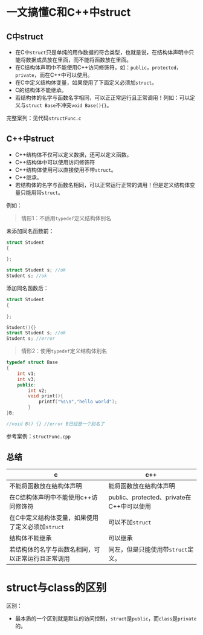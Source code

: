 # 一文搞懂C和C++中struct

## C中struct

- 在C中`struct`只是单纯的用作数据的符合类型，也就是说，在结构体声明中只能将数据成员放在里面，而不能将函数放在里面。
- 在C结构体声明中不能使用C++访问修饰符，如：`public`，`protected`，`private`，而在C++中可以使用。
- 在C中定义结构体变量，如果使用了下面定义必须加`struct`。
- C的结构体不能继承。
- 若结构体的名字与函数名字相同，可以正正常运行且正常调用！列如：可以定义与`struct Base`不冲突`void Base(){}`。

完整案列：见代码`structFunc.c`

## C++中struct

- C++结构体不仅可以定义数据，还可以定义函数。
- C++结构体中可以使用访问修饰符
- C++结构体使用可以直接使用不带`struct`。
- C++继承。
- 若结构体的名字与函数名相同，可以正常运行正常的调用！但是定义结构体变量只能用带`struct`。

例如：

> 情形1：不适用`typedef`定义结构体别名

未添加同名函数前：

```c++
struct Student
{
    
};

struct Student s; //ok
Student s; //ok
```

添加同名函数后：

```c++
struct Student
{
    
};

Student(){}
struct Student s; //ok
Student s; //error
```



> 情形2：使用`typedef`定义结构体别名

```c++
typedef struct Base
{
    int v1;
    int v3;
    public:
    	int v2;
    	void print(){
            printf("%s\n","hello world");
        }
}B;

//void B() {} //error B已经是一个别名了
```



参考案例：`structFunc.cpp`

## 总结

| c                                                  | c++                                       |
| -------------------------------------------------- | ----------------------------------------- |
| 不能将函数放在结构体声明                           | 能将函数放在结构体声明                    |
| 在C结构体声明中不能使用c++访问修饰符               | public、protected、private在C++中可以使用 |
| 在C中定义结构体变量，如果使用了定义必须加`struct`  | 可以不加`struct`                          |
| 结构体不能继承                                     | 可以继承                                  |
| 若结构体的名字与函数名相同，可以正常运行且正常调用 | 同左，但是只能使用带`struct`定义。        |

# struct与class的区别

区别：

- 最本质的一个区别就是默认的访问控制，`struct`是`public`，而`class`是`private`的。
